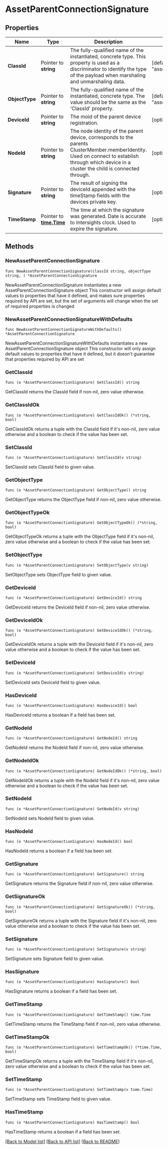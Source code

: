 # AssetParentConnectionSignature

## Properties

Name | Type | Description | Notes
------------ | ------------- | ------------- | -------------
**ClassId** | Pointer to **string** | The fully-qualified name of the instantiated, concrete type. This property is used as a discriminator to identify the type of the payload when marshaling and unmarshaling data. | [default to "asset.ParentConnectionSignature"]
**ObjectType** | Pointer to **string** | The fully-qualified name of the instantiated, concrete type. The value should be the same as the &#39;ClassId&#39; property. | [default to "asset.ParentConnectionSignature"]
**DeviceId** | Pointer to **string** | The moid of the parent device registration. | [optional] 
**NodeId** | Pointer to **string** | The node identity of the parent device, corresponds to the parents ClusterMember.memberIdentity. Used on connect to establish through which device in a cluster the child is connected through. | [optional] 
**Signature** | Pointer to **string** | The result of signing the deviceId appended with the timeStamp fields with the devices private key. | [optional] 
**TimeStamp** | Pointer to [**time.Time**](time.Time.md) | The time at which the signature was generated. Date is accurate to Intersights clock. Used to expire the signature. | [optional] 

## Methods

### NewAssetParentConnectionSignature

`func NewAssetParentConnectionSignature(classId string, objectType string, ) *AssetParentConnectionSignature`

NewAssetParentConnectionSignature instantiates a new AssetParentConnectionSignature object
This constructor will assign default values to properties that have it defined,
and makes sure properties required by API are set, but the set of arguments
will change when the set of required properties is changed

### NewAssetParentConnectionSignatureWithDefaults

`func NewAssetParentConnectionSignatureWithDefaults() *AssetParentConnectionSignature`

NewAssetParentConnectionSignatureWithDefaults instantiates a new AssetParentConnectionSignature object
This constructor will only assign default values to properties that have it defined,
but it doesn't guarantee that properties required by API are set

### GetClassId

`func (o *AssetParentConnectionSignature) GetClassId() string`

GetClassId returns the ClassId field if non-nil, zero value otherwise.

### GetClassIdOk

`func (o *AssetParentConnectionSignature) GetClassIdOk() (*string, bool)`

GetClassIdOk returns a tuple with the ClassId field if it's non-nil, zero value otherwise
and a boolean to check if the value has been set.

### SetClassId

`func (o *AssetParentConnectionSignature) SetClassId(v string)`

SetClassId sets ClassId field to given value.


### GetObjectType

`func (o *AssetParentConnectionSignature) GetObjectType() string`

GetObjectType returns the ObjectType field if non-nil, zero value otherwise.

### GetObjectTypeOk

`func (o *AssetParentConnectionSignature) GetObjectTypeOk() (*string, bool)`

GetObjectTypeOk returns a tuple with the ObjectType field if it's non-nil, zero value otherwise
and a boolean to check if the value has been set.

### SetObjectType

`func (o *AssetParentConnectionSignature) SetObjectType(v string)`

SetObjectType sets ObjectType field to given value.


### GetDeviceId

`func (o *AssetParentConnectionSignature) GetDeviceId() string`

GetDeviceId returns the DeviceId field if non-nil, zero value otherwise.

### GetDeviceIdOk

`func (o *AssetParentConnectionSignature) GetDeviceIdOk() (*string, bool)`

GetDeviceIdOk returns a tuple with the DeviceId field if it's non-nil, zero value otherwise
and a boolean to check if the value has been set.

### SetDeviceId

`func (o *AssetParentConnectionSignature) SetDeviceId(v string)`

SetDeviceId sets DeviceId field to given value.

### HasDeviceId

`func (o *AssetParentConnectionSignature) HasDeviceId() bool`

HasDeviceId returns a boolean if a field has been set.

### GetNodeId

`func (o *AssetParentConnectionSignature) GetNodeId() string`

GetNodeId returns the NodeId field if non-nil, zero value otherwise.

### GetNodeIdOk

`func (o *AssetParentConnectionSignature) GetNodeIdOk() (*string, bool)`

GetNodeIdOk returns a tuple with the NodeId field if it's non-nil, zero value otherwise
and a boolean to check if the value has been set.

### SetNodeId

`func (o *AssetParentConnectionSignature) SetNodeId(v string)`

SetNodeId sets NodeId field to given value.

### HasNodeId

`func (o *AssetParentConnectionSignature) HasNodeId() bool`

HasNodeId returns a boolean if a field has been set.

### GetSignature

`func (o *AssetParentConnectionSignature) GetSignature() string`

GetSignature returns the Signature field if non-nil, zero value otherwise.

### GetSignatureOk

`func (o *AssetParentConnectionSignature) GetSignatureOk() (*string, bool)`

GetSignatureOk returns a tuple with the Signature field if it's non-nil, zero value otherwise
and a boolean to check if the value has been set.

### SetSignature

`func (o *AssetParentConnectionSignature) SetSignature(v string)`

SetSignature sets Signature field to given value.

### HasSignature

`func (o *AssetParentConnectionSignature) HasSignature() bool`

HasSignature returns a boolean if a field has been set.

### GetTimeStamp

`func (o *AssetParentConnectionSignature) GetTimeStamp() time.Time`

GetTimeStamp returns the TimeStamp field if non-nil, zero value otherwise.

### GetTimeStampOk

`func (o *AssetParentConnectionSignature) GetTimeStampOk() (*time.Time, bool)`

GetTimeStampOk returns a tuple with the TimeStamp field if it's non-nil, zero value otherwise
and a boolean to check if the value has been set.

### SetTimeStamp

`func (o *AssetParentConnectionSignature) SetTimeStamp(v time.Time)`

SetTimeStamp sets TimeStamp field to given value.

### HasTimeStamp

`func (o *AssetParentConnectionSignature) HasTimeStamp() bool`

HasTimeStamp returns a boolean if a field has been set.


[[Back to Model list]](../README.md#documentation-for-models) [[Back to API list]](../README.md#documentation-for-api-endpoints) [[Back to README]](../README.md)


